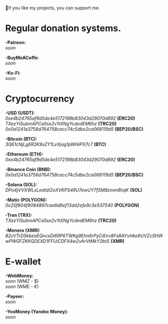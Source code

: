 💜If you like my projects, you can support me.

# Regular donation systems.

**-Patreon:**  
*soon*

**-BuyMeACoffe:**  
*soon*

**-Ko-Fi:**  
*soon*

# Cryptocurrency

**-USD (USDT):**  
*0xe4b24765af9d5de4e5172198b83043d29070d892* **(ERC20)**  
*TXezYiSubmAPCa5se2v1tXNgYcdedEM6hz* **(TRC20)**  
*0x0a1241a3756d764758cacc74c5dbe2ca068119d5* **(BEP20/BSC)**

**-Bitcoin (BTC):**  
*3Q61cNjLgER2K9sZY1LvXjag1pWHiPX7c7* **(BTC)**

**-Ethereum (ETH):**  
*0xe4b24765af9d5de4e5172198b83043d29070d892* **(ERC20)**

**-Binance Coin (BNB):**  
*0x0a1241a3756d764758cacc74c5dbe2ca068119d5* **(BEP20/BSC)**

**-Solana (SOL):**  
*DPo4jVVXWLxLedtdt2oXVKPS49U7ewUY7fSM8zmm8hqK* **(SOL)**

**-Matic (POLYGON):**  
*0x25f804f8084897caa6d6ef13dd2efe9c3e537540* **(POLYGON)**

**-Tron (TRX):**  
*TXezYiSubmAPCa5se2v1tXNgYcdedEM6hz* **(TRC20)**

**-Monero (XMR):**  
*82cVTrD5kbzaEQncxDi69P6TWKg9Ehn6rPyCiEnv8Fs8AYvHke6UVZcSHWwPWGFZKKQDEXD1FFUiCDFX4w2vArVtMkY2btS* **(XMR)**

# E-wallet

**-WebMoney:**  
*soon* (WMZ - $)  
*soon* (WME - €)

**-Payeer:**  
*soon*

**-YooMoney (Yandex Money):**  
*soon*
